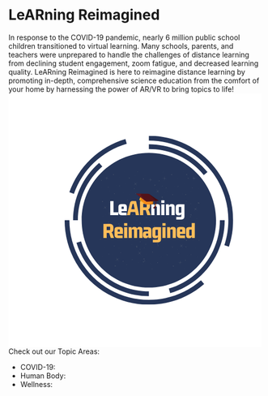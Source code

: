 # LeARning Reimagined 



In response to the COVID-19 pandemic, nearly 6 million public school children transitioned to virtual learning. Many schools, parents, and teachers were unprepared to handle the challenges of distance learning from declining student engagement, zoom fatigue, and decreased learning quality. LeARning Reimagined is here to reimagine distance learning by promoting in-depth, comprehensive science education from the comfort of your home by harnessing the power of AR/VR to bring topics to life! <img align="left" src="images/LeARning Reimagined (1).png">

Check out our Topic Areas:
* COVID-19: 
* Human Body: 
* Wellness: 